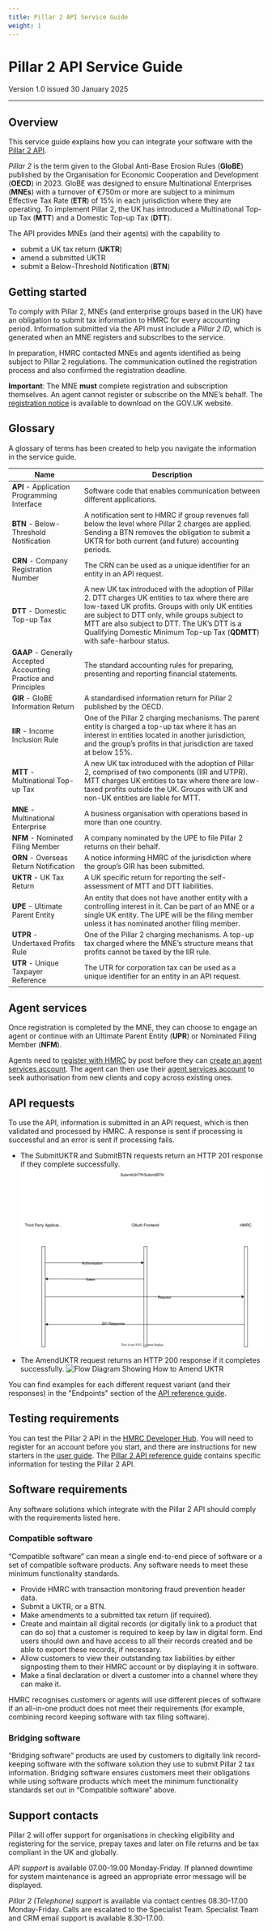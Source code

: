 ```yaml
---
title: Pillar 2 API Service Guide
weight: 1
---
```


# Pillar 2 API Service Guide

Version 1.0 issued 30 January 2025
***

## Overview

This service guide explains how you can integrate your software with the [Pillar 2 API](https://developer.service.hmrc.gov.uk/api-documentation/docs/api/service/pillar2-submission-api/1.0). 

*Pillar 2* is the term given to the Global Anti-Base Erosion Rules (**GloBE**) published by the Organisation for Economic Cooperation and Development (**OECD**) in 2023. GloBE was designed to ensure Multinational Enterprises (**MNEs**) with a turnover of €750m or more are subject to a minimum Effective Tax Rate (**ETR**) of 15% in each jurisdiction where they are operating. To implement Pillar 2, the UK has introduced a Multinational Top-up Tax (**MTT**) and a Domestic Top-up Tax (**DTT**). 

The API provides MNEs (and their agents) with the capability to

- submit a UK tax return (**UKTR**)
- amend a submitted UKTR
- submit a Below-Threshold Notification (**BTN**)


## Getting started

To comply with Pillar 2, MNEs (and enterprise groups based in the UK) have an obligation to submit tax information to HMRC for every accounting period. Information submitted via the API must include a *Pillar 2 ID*, which is generated when an MNE registers and subscribes to the service. 

In preparation, HMRC contacted MNEs and agents identified as being subject to Pillar 2 regulations. The communication outlined the registration process and also confirmed the registration deadline. 

**Important**: The MNE **must** complete registration and subscription themselves. An agent cannot register or subscribe on the MNE’s behalf. The [registration notice](https://www.gov.uk/government/publications/pillar-2-top-up-taxes-registration-notice-1) is available to download on the GOV.UK website.


## Glossary

A glossary of terms has been created to help you navigate the information in the service guide. 

<table>
<thead>
<tr>
<th>Name</th>
<th>Description</th>
</tr>
</thead>
<tbody>
<tr>
<td><strong>API</strong> - Application Programming Interface</td>
<td>Software code that enables communication between different applications.</td>
</tr>
<tr>
<td><strong>BTN</strong> - Below-Threshold Notification</td>
<td>A notification sent to HMRC if group revenues fall below the level where Pillar 2 charges are applied. Sending a BTN removes the obligation to submit a UKTR for both current (and future) accounting periods.</td>
</tr>
<tr>
<td><strong>CRN</strong> - Company Registration Number</td>
<td>The CRN can be used as a unique identifier for an entity in an API request.</td>
</tr>
<tr>
<td><strong>DTT</strong> - Domestic Top-up Tax</td>
<td>A new UK tax introduced with the adoption of Pillar 2. DTT charges UK entities to tax where there are low-taxed UK profits. Groups with only UK entities are subject to DTT only, while groups subject to MTT are also subject to DTT. The UK’s DTT is a Qualifying Domestic Minimum Top-up Tax (<strong>QDMTT</strong>) with safe-harbour status.</td>
</tr>
<tr>
<td><strong>GAAP</strong> - Generally Accepted Accounting Practice and Principles</td>
<td>The standard accounting rules for preparing, presenting and reporting financial statements.</td>
</tr>
<tr>
<td><strong>GIR</strong> - GloBE Information Return</td>
<td>A standardised information return for Pillar 2 published by the OECD.</td>
</tr>
<tr>
<td><strong>IIR</strong> - Income Inclusion Rule</td>
<td>One of the Pillar 2 charging mechanisms. The parent entity is charged a top-up tax where it has an interest in entities located in another jurisdiction, and the group’s profits in that jurisdiction are taxed at below 15%.</td>
</tr>
<tr>
<td><strong>MTT</strong> - Multinational Top-up Tax</td>
<td>A new UK tax introduced with the adoption of Pillar 2, comprised of two components (IIR and UTPR). MTT charges UK entities to tax where there are low-taxed profits outside the UK. Groups with UK and non-UK entities are liable for MTT.</td>
</tr>
<tr>
<td><strong>MNE</strong> - Multinational Enterprise</td>
<td>A business organisation with operations based in more than one country.</td>
</tr>
<tr>
<td><strong>NFM</strong> - Nominated Filing Member</td>
<td>A company nominated by the UPE to file Pillar 2 returns on their behalf.</td>
</tr>
<tr>
<td><strong>ORN</strong> - Overseas Return Notification</td>
<td>A notice informing HMRC of the jurisdiction where the group’s GIR has been submitted. </td>
</tr>
<tr>
<td><strong>UKTR</strong> - UK Tax Return</td>
<td>A UK specific return for reporting the self-assessment of MTT and DTT liabilities.</td>
</tr>
<tr>
<td><strong>UPE</strong> - Ultimate Parent Entity</td>
<td>An entity that does not have another entity with a controlling interest in it.  Can be part of an MNE or a single UK entity. The UPE will be the filing member unless it has nominated another filing member.</td>
</tr>
<tr>
<td><strong>UTPR</strong> - Undertaxed Profits Rule</td>
<td>One of the Pillar 2 charging mechanisms. A top-up tax charged where the MNE’s structure means that profits cannot be taxed by the IIR rule.</td>
</tr>
<tr>
<td><strong>UTR</strong> - Unique Taxpayer Reference</td>
<td>The UTR for corporation tax can be used as a unique identifier for an entity in an API request.</td>
</tr>
</tbody>
</table>

## Agent services

Once registration is completed by the MNE, they can choose to engage an agent or continue with an Ultimate Parent Entity (**UPR**) or Nominated Filing Member (**NFM**). 

Agents need to [register with HMRC](https://www.gov.uk/guidance/register-with-hmrc-to-use-an-agent-services-account) by post before they can [create an agent services account](https://www.gov.uk/guidance/get-an-hmrc-agent-services-account). The agent can then use their [agent services account](https://www.gov.uk/guidance/sign-in-to-your-agent-services-account) to seek authorisation from new clients and copy across existing ones. 


## API requests

To use the API, information is submitted in an API request, which is then validated and processed by HMRC. A response is sent if processing is successful and an error is sent if processing fails. 

- The SubmitUKTR and SubmitBTN requests return an HTTP 201 response if they complete successfully.
![Flow Diagram Showing How to Submit UKTR and BTN](SubmitUKTR_090125.svg "Submit UK Tax Return Submit BTN")

- The AmendUKTR request returns an HTTP 200 response if it completes successfully.
![Flow Diagram Showing How to Amend UKTR](AmendUKTR_090125.svg "Amend UK Tax Return")

You can find examples for each different request variant (and their responses) in the "Endpoints" section of the [API reference guide](https://developer.service.hmrc.gov.uk/api-documentation/docs/api/service/pillar2-submission-api/1.0). 



## Testing requirements

You can test the Pillar 2 API in the [HMRC Developer Hub](https://developer.service.hmrc.gov.uk/api-documentation). You will need to register for an account before you start, and there are instructions for new starters in the [user guide](https://developer.service.hmrc.gov.uk/api-documentation/docs/using-the-hub). The [Pillar 2 API reference guide](https://developer.service.hmrc.gov.uk/api-documentation/docs/api/service/pillar2-submission-api/1.0) contains specific information for testing the Pillar 2 API. 


## Software requirements

Any software solutions which integrate with the Pillar 2 API should comply with the requirements listed here. 

### Compatible software

“Compatible software” can mean a single end-to-end piece of software or a set of compatible software products. Any software needs to meet these minimum functionality standards. 

- Provide HMRC with transaction monitoring fraud prevention header data.
- Submit a UKTR, or a BTN.
- Make amendments to a submitted tax return (if required).
- Create and maintain all digital records (or digitally link to a product that can do so) that a customer is required to keep by law in digital form. End users should own 
and have access to all their records created and be able to export these records, if necessary.
- Allow customers to view their outstanding tax liabilities by either signposting them to their HMRC account or by displaying it in software.
- Make a final declaration or divert a customer into a channel where they can make it.

HMRC recognises customers or agents will use different pieces of software if an all-in-one product does not meet their requirements (for example, combining record keeping software with tax filing software). 


### Bridging software

“Bridging software” products are used by customers to digitally link record-keeping software with the software solution they use to submit Pillar 2 tax information. Bridging software ensures customers meet their obligations while using software products which meet the minimum functionality standards set out in “Compatible software” above.


## Support contacts 

Pillar 2 will offer support for organisations in checking eligibility and registering for the service, prepay taxes and later on file returns and be tax compliant in the UK and globally.

*API support* is available 07.00-19.00 Monday-Friday. If planned downtime for system maintenance is agreed an appropriate error message will be displayed.

*Pillar 2 (Telephone) support* is available via contact centres 08.30-17.00 Monday-Friday. Calls are escalated to the Specialist Team. Specialist Team and CRM email support is available 8.30-17.00.
